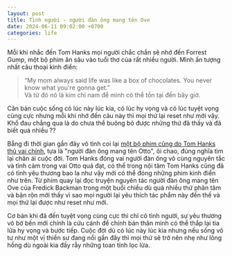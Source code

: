 ```yaml
---
layout: post
title: Tình người - người đàn ông mang tên Ove
date: 2024-06-11 09:02:00 +0700
categories: life
---
```


Mỗi khi nhắc đến Tom Hanks mọi người chắc chắn sẽ nhớ đến Forrest Gump, một bộ phim ăn sâu vào tuổi thơ của rất nhiều người. Mình ấn tượng nhất câu thoại kinh điển:
>“My mom always said life was like a box of chocolates. You never know what you're gonna get.”  
Và từ đó nó là kim chỉ nam để mình có thể tồn tại đến bây giờ. 

Căn bản cuộc sống có lúc này lúc kia, có lúc hy vọng và có lúc tuyệt vọng cùng cực nhưng mỗi khi nhớ đến câu này thì mọi thứ lại reset như mới vậy. Khổ đau chẳng qua là do chưa thể buông bỏ được những thứ đã thấy và đã biết quá nhiều ??

Bẵng đi thời gian gần đây vô tình coi lại [một bộ phim cũng do Tom Hanks thủ vai chính](https://znews.vn/tom-hanks-dong-vai-chinh-trong-phim-nguoi-dan-ong-mang-ten-ove-post781946.html), tựa là "người đàn ông mang tên Otto", ôi chao, đúng nghĩa tìm lại chân ái cuộc đời. Tom Hanks đóng vai người đàn ông vô cùng nguyên tắc và tình cảm trong vai Otto quá đạt, có thể trong nội tâm Tom Hanks cũng đã có tình yêu thương bao la như vậy mới có thể đóng những phim kinh điển như trên. Từ phim quay lại đọc truyện nguyên tác người đàn ông mang tên Ove của Fredick Backman trong một buổi chiều dù quá nhiều thứ phân tâm và bận rộn mới thấy vì sao mọi người lại yêu thích tác phẩm này đến thế và mọi thứ lại được như reset như mới.

Cơ bản khi đã đến tuyệt vọng cùng cực thì chỉ có tình người, sự yêu thương vô bờ bến mới chính là cứu cánh để chính bản thân mình có thể thắp lại tia lửa hy vọng và bước tiếp. Cuộc đời dù có lúc này lúc kia nhưng nếu sống vô tư như một vị thiền sư đang nổi gần đây thì mọi thứ sẽ trở nên nhẹ như lông hồng dù ngoài kia đầy rẫy những toan tính lọc lừa.

